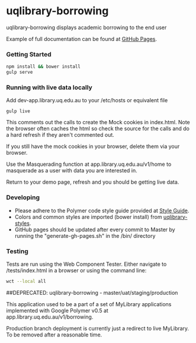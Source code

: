 # uqlibrary-borrowing

uqlibrary-borrowing displays academic borrowing to the end user

Example of full documentation can be found at [GitHub Pages](http://uqlibrary.github.io/uqlibrary-borrowing).

### Getting Started
```sh
npm install && bower install
gulp serve
```

### Running with live data locally
Add dev-app.library.uq.edu.au to your /etc/hosts or equivalent file

```
gulp live
```

This comments out the calls to create the Mock cookies in index.html.  Note the browser often caches the html so 
check the source for the calls and do a hard refresh if they aren't commented out.

If you still have the mock cookies in your browser, delete them via your browser.

Use the Masquerading function at app.library.uq.edu.au/v1/home to masquerade as a user with data you are interested in.

Return to your demo page, refresh and you should be getting live data.


### Developing
- Please adhere to the Polymer code style guide provided at [Style Guide](http://polymerelements.github.io/style-guide/). 
- Colors and common styles are imported (bower install) from [uqlibrary-styles](http://github.com/uqlibrary/uqlibrary-styles).
- GitHub pages should be updated after every commit to Master by running the "generate-gh-pages.sh" in the /bin/ directory

### Testing
Tests are run using the Web Component Tester. Either navigate to /tests/index.html in a browser or using the command line:
```sh
wct --local all
```

##DEPRECATED: uqlibrary-borrowing - master/uat/staging/production

This application used to be a part of a set of MyLibrary applications implemented with Google Polymer v0.5 at app.library.uq.edu.au/v1/borrowing.

Production branch deployment is currently just a redirect to live MyLibrary. To be removed after a reasonable time.

